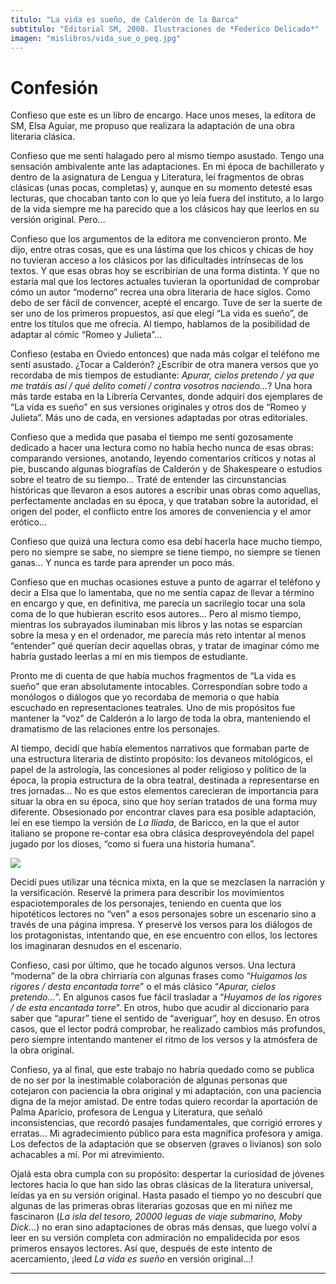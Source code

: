 ```yaml
---
titulo: "La vida es sueño, de Calderón de la Barca"
subtitulo: "Editorial SM, 2008. Ilustraciones de *Federico Delicado*"
imagen: "mislibros/vida_sue_o_peq.jpg"
---
```

# **Confesión**

Confieso que este es un libro de encargo. Hace unos meses, la editora de SM,
Elsa Aguiar, me propuso que realizara la adaptación de una obra literaria
clásica.

Confieso que me sentí halagado pero al mismo tiempo asustado. Tengo una
sensación ambivalente ante las adaptaciones. En mi época de bachillerato y
dentro de la asignatura de Lengua y Literatura, leí fragmentos de obras
clásicas (unas pocas, completas) y, aunque en su momento detesté esas
lecturas, que chocaban tanto con lo que yo leía fuera del instituto, a lo
largo de la vida siempre me ha parecido que a los clásicos hay que leerlos en
su versión original. Pero…

Confieso que los argumentos de la editora me convencieron pronto. Me dijo,
entre otras cosas, que es una lástima que los chicos y chicas de hoy no
tuvieran acceso a los clásicos por las dificultades intrínsecas de los
textos. Y que esas obras hoy se escribirían de una forma distinta. Y que no
estaría mal que los lectores actuales tuvieran la oportunidad de comprobar
cómo un autor “moderno” recrea una obra literaria de hace siglos. Como debo
de ser fácil de convencer, acepté el encargo. Tuve de ser la suerte de ser
uno de los primeros propuestos, así que elegí “La vida es sueño”, de entre
los títulos que me ofrecía. Al tiempo, hablamos de la posibilidad de adaptar
al cómic “Romeo y Julieta”...

Confieso (estaba en Oviedo entonces) que nada más colgar el teléfono me sentí
asustado. ¿Tocar a Calderón? ¿Escribir de otra manera versos que yo recordaba
de mis tiempos de estudiante: _Apurar, cielos pretendo / ya que me tratáis
así / qué delito cometí / contra vosotros naciendo…_? Una hora más tarde
estaba en la Librería Cervantes, donde adquirí dos ejemplares de “La vida es
sueño” en sus versiones originales y otros dos de “Romeo y Julieta”. Más uno
de cada, en versiones adaptadas por otras editoriales.

Confieso que a medida que pasaba el tiempo me sentí gozosamente dedicado a
hacer una lectura como no había hecho nunca de esas obras: comparando
versiones, anotando, leyendo comentarios críticos y notas al pie, buscando
algunas biografías de Calderón y de Shakespeare o estudios sobre el teatro de
su tiempo… Traté de entender las circunstancias históricas que llevaron a
esos autores a escribir unas obras como aquellas, perfectamente ancladas en
su época, y que trataban sobre la autoridad, el origen del poder, el
conflicto entre los amores de conveniencia y el amor erótico…

Confieso que quizá una lectura como esa debí hacerla hace mucho tiempo, pero
no siempre se sabe, no siempre se tiene tiempo, no siempre se tienen ganas… Y
nunca es tarde para aprender un poco más.

Confieso que en muchas ocasiones estuve a punto de agarrar el teléfono y
decir a Elsa que lo lamentaba, que no me sentía capaz de llevar a término en
encargo y que, en definitiva, me parecía un sacrilegio tocar una sola coma de
lo que hubieran escrito esos autores… Pero al mismo tiempo, mientras los
subrayados iluminaban mis libros y las notas se esparcían sobre la mesa y en
el ordenador, me parecía más reto intentar al menos “entender” qué querían
decir aquellas obras, y tratar de imaginar cómo me habría gustado leerlas a
mí en mis tiempos de estudiante.

Pronto me di cuenta de que había muchos fragmentos de “La vida es sueño” que
eran absolutamente intocables. Correspondían sobre todo a monólogos o
diálogos que yo recordaba de memoria o que había escuchado en
representaciones teatrales. Uno de mis propósitos fue mantener la “voz” de
Calderón a lo largo de toda la obra, manteniendo el dramatismo de las
relaciones entre los personajes.

Al tiempo, decidí que había elementos narrativos que formaban parte de una
estructura literaria de distinto propósito: los devaneos mitológicos, el
papel de la astrología, las concesiones al poder religioso y político de la
época, la propia estructura de la obra teatral, destinada a representarse en
tres jornadas… No es que estos elementos carecieran de importancia para
situar la obra en su época, sino que hoy serían tratados de una forma muy
diferente. Obsesionado por encontrar claves para esa posible adaptación, leí
en ese tiempo la versión de _La Ilíada_, de Baricco, en la que el autor
italiano se propone re-contar esa obra clásica desproveyéndola del papel
jugado por los dioses, “como si fuera una historia humana”.

![](/imagenes/mislibros/vidasueño_1_peq.jpg)

Decidí pues utilizar una técnica mixta, en la que se mezclasen la narración y
la versificación. Reservé la primera para describir los movimientos
espaciotemporales de los personajes, teniendo en cuenta que los hipotéticos
lectores no “ven” a esos personajes sobre un escenario sino a través de una
página impresa. Y preservé los versos para los diálogos de los protagonistas,
intentando que, en ese encuentro con ellos, los lectores los imaginaran
desnudos en el escenario.

Confieso, casi por último, que he tocado algunos versos. Una lectura
“moderna” de la obra chirriaría con algunas frases como “_Huigamos los
rigores / desta encantada torre_” o el más clásico “_Apurar, cielos
pretendo…_”. En algunos casos fue fácil trasladar a “_Huyamos de los rigores
/ de esta encantada torre_”. En otros, hubo que acudir al diccionario para
saber que “apurar” tiene el sentido de “averiguar”, hoy en desuso. En otros
casos, que el lector podrá comprobar, he realizado cambios más profundos,
pero siempre intentando mantener el ritmo de los versos y la atmósfera de la
obra original.

Confieso, ya al final, que este trabajo no habría quedado como se publica de
no ser por la inestimable colaboración de algunas personas que cotejaron con
paciencia la obra original y mi adaptación, con una paciencia digna de la
mejor amistad. De entre todas quiero recordar la aportación de Palma
Aparicio, profesora de Lengua y Literatura, que señaló inconsistencias, que
recordó pasajes fundamentales, que corrigió errores y erratas… Mi
agradecimiento público para esta magnífica profesora y amiga. Los defectos de
la adaptación que se observen (graves o livianos) son solo achacables a mí.
Por mi atrevimiento.

Ojalá esta obra cumpla con su propósito: despertar la curiosidad de jóvenes
lectores hacia lo que han sido las obras clásicas de la literatura universal,
leídas ya en su versión original. Hasta pasado el tiempo yo no descubrí que
algunas de las primeras obras literarias gozosas que en mi niñez me
fascinaron (_La isla del tesoro, 20000 leguas de viaje submarino, Moby
Dick…_) no eran sino adaptaciones de obras más densas, que luego volví a leer
en su versión completa con admiración no empalidecida por esos primeros
ensayos lectores. Así que, después de este intento de acercamiento, ¡leed _La
vida es sueño_ en versión original…!

* * *
